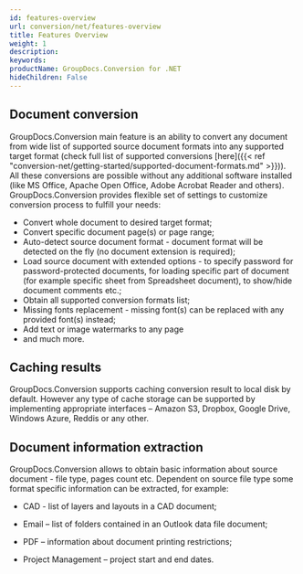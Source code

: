 ```yaml
---
id: features-overview
url: conversion/net/features-overview
title: Features Overview
weight: 1
description: 
keywords: 
productName: GroupDocs.Conversion for .NET
hideChildren: False
---
```

## Document conversion

GroupDocs.Conversion main feature is an ability to convert any document from wide list of supported source document formats into any supported target format (check full list of supported conversions [here]({{< ref "conversion-net/getting-started/supported-document-formats.md" >}})). All these conversions are possible without any additional software installed (like MS Office, Apache Open Office, Adobe Acrobat Reader and others).
GroupDocs.Conversion provides flexible set of settings to customize conversion process to fulfill your needs:

*   Convert whole document to desired target format;
*   Convert specific document page(s) or page range;
*   Auto-detect source document format - document format will be detected on the fly (no document extension is required);
*   Load source document with extended options - to specify password for password-protected documents, for loading specific part of document (for example specific sheet from Spreadsheet document), to show/hide document comments etc.;
*   Obtain all supported conversion formats list;
*   Missing fonts replacement - missing font(s) can be replaced with any provided font(s) instead;
*   Add text or image watermarks to any page
*   and much more.

## Caching results

GroupDocs.Conversion supports caching conversion result to local disk by default. However any type of cache storage can be supported by implementing appropriate interfaces – Amazon S3, Dropbox, Google Drive, Windows Azure, Reddis or any other.

## Document information extraction

GroupDocs.Conversion allows to obtain basic information about source document - file type, pages count etc. Dependent on source file type some format specific information can be extracted, for example:

*   CAD - list of layers and layouts in a CAD document;
    
*   Email – list of folders contained in an Outlook data file document;
    
*   PDF – information about document printing restrictions;
    
*   Project Management – project start and end dates.
